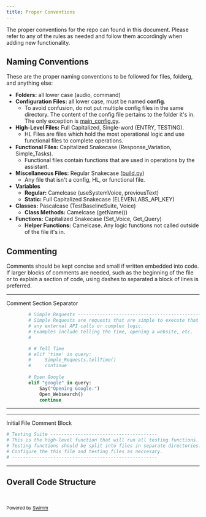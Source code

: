 ```yaml
---
title: Proper Conventions
---
```

The proper conventions for the repo can found in this document. Please refer to any of the rules as needed and follow them accordingly when adding new functionality.

## Naming Conventions

These are the proper naming conventions to be followed for files, folderg, and anything else:

- **Folders:** all lower case (audio, command)
- **Configuration Files:** all lower case, must be named **config**.&nbsp;
  - To avoid confusion, do not put multiple config files in the same directory. The content of the config file pertains to the folder it's in. The only exception is <SwmPath>[main_config.py](/main_config.py)</SwmPath>.
- **High-Level Files:** Full Capitalized, Single-word (ENTRY, TESTING).
  - HL Files are files which hold the most operational logic and use functional files to complete operations.&nbsp;
- **Functional Files:** Capitalized Snakecase (Response_Variation, Simple_Tasks).
  - Functional files contain functions that are used in operations by the assistant.&nbsp;
- **Miscellaneous Files:** Regular Snakecase ([build.py](http://build.py))
  - Any file that isn't a config, HL, or functional file.
- **Variables**
  - **Regular:** Camelcase (useSystemVoice, previousText)
  - **Static:** Full Capitalized Snakecase (ELEVENLABS_API_KEY)
- **Classes:** Pascalcase (TestBaselineSuite, Voice)
  - **Class Methods:** Camelcase (getName())
- **Functions:** Capitalized Snakecase (Set_Voice, Get_Query)
  - **Helper Functions:** Camelcase. Any logic functions not called outside of the file it's in.

## Commenting

Comments should be kept concise and small if written embedded into code. If larger blocks of comments are needed, such as the beginning of the file or to explain a section of code, using dashes to separated a block of lines is preferred.

<SwmSnippet path="/command/QUERY.py" line="91">

---

Comment Section Separator

```python
        # Simple Requests ----------------------------------------------
        # Simple Requests are requests that are simple to execute that do not require 
        # any external API calls or complex logic. 
        # Examples include telling the time, opening a website, etc.
        #

        # # Tell Time
        # elif 'time' in query:
        #     Simple_Requests.tellTime()
        #     continue
                
        # Open Google
        elif "google" in query:
            Say("Opening Google.")
            Open_Websearch()
            continue
```

---

</SwmSnippet>

<SwmSnippet path="/testing/TESTING.py" line="5">

---

Initial File Comment Block

```python
# Testing Suite ---------------------------------------
# This is the high-level function that will run all testing functions.
# Testing functions should be split into files in separate directories.
# Configure the this file and testing files as neccesary.
# -----------------------------------------------------
```

---

</SwmSnippet>

## Overall Code Structure

&nbsp;

<SwmMeta version="3.0.0" repo-id="Z2l0aHViJTNBJTNBUENBQSUzQSUzQUF2YWxvbkFjZQ==" repo-name="PCAA"><sup>Powered by [Swimm](https://app.swimm.io/)</sup></SwmMeta>
